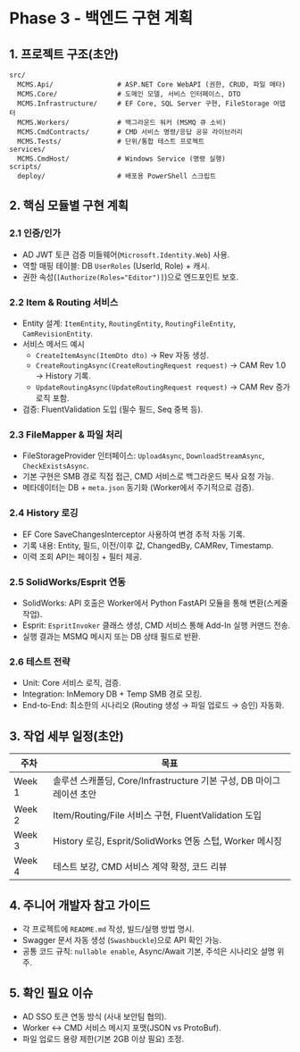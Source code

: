 # Phase 3 - 백엔드 구현 계획

## 1. 프로젝트 구조(초안)
```
src/
  MCMS.Api/                # ASP.NET Core WebAPI (권한, CRUD, 파일 메타)
  MCMS.Core/               # 도메인 모델, 서비스 인터페이스, DTO
  MCMS.Infrastructure/     # EF Core, SQL Server 구현, FileStorage 어댑터
  MCMS.Workers/            # 백그라운드 워커 (MSMQ 큐 소비)
  MCMS.CmdContracts/       # CMD 서비스 명령/응답 공유 라이브러리
  MCMS.Tests/              # 단위/통합 테스트 프로젝트
services/
  MCMS.CmdHost/            # Windows Service (명령 실행)
scripts/
  deploy/                  # 배포용 PowerShell 스크립트
```

## 2. 핵심 모듈별 구현 계획
### 2.1 인증/인가
- AD JWT 토큰 검증 미들웨어(`Microsoft.Identity.Web`) 사용.
- 역할 매핑 테이블: DB `UserRoles` (UserId, Role) + 캐시.
- 권한 속성(`[Authorize(Roles="Editor")]`)으로 엔드포인트 보호.

### 2.2 Item & Routing 서비스
- Entity 설계: `ItemEntity`, `RoutingEntity`, `RoutingFileEntity`, `CamRevisionEntity`.
- 서비스 메서드 예시
  - `CreateItemAsync(ItemDto dto)` → Rev 자동 생성.
  - `CreateRoutingAsync(CreateRoutingRequest request)` → CAM Rev 1.0 → History 기록.
  - `UpdateRoutingAsync(UpdateRoutingRequest request)` → CAM Rev 증가 로직 포함.
- 검증: FluentValidation 도입 (필수 필드, Seq 중복 등).

### 2.3 FileMapper & 파일 처리
- FileStorageProvider 인터페이스: `UploadAsync`, `DownloadStreamAsync`, `CheckExistsAsync`.
- 기본 구현은 SMB 경로 직접 접근, CMD 서비스로 백그라운드 복사 요청 가능.
- 메타데이터는 DB + `meta.json` 동기화 (Worker에서 주기적으로 검증).

### 2.4 History 로깅
- EF Core SaveChangesInterceptor 사용하여 변경 추적 자동 기록.
- 기록 내용: Entity, 필드, 이전/이후 값, ChangedBy, CAMRev, Timestamp.
- 이력 조회 API는 페이징 + 필터 제공.

### 2.5 SolidWorks/Esprit 연동
- SolidWorks: API 호출은 Worker에서 Python FastAPI 모듈을 통해 변환(스케줄 작업).
- Esprit: `EspritInvoker` 클래스 생성, CMD 서비스 통해 Add-In 실행 커맨드 전송.
- 실행 결과는 MSMQ 메시지 또는 DB 상태 필드로 반환.

### 2.6 테스트 전략
- Unit: Core 서비스 로직, 검증.
- Integration: InMemory DB + Temp SMB 경로 모킹.
- End-to-End: 최소한의 시나리오 (Routing 생성 → 파일 업로드 → 승인) 자동화.

## 3. 작업 세부 일정(초안)
| 주차 | 목표 |
| --- | --- |
| Week 1 | 솔루션 스캐폴딩, Core/Infrastructure 기본 구성, DB 마이그레이션 초안 |
| Week 2 | Item/Routing/File 서비스 구현, FluentValidation 도입 |
| Week 3 | History 로깅, Esprit/SolidWorks 연동 스텁, Worker 메시징 |
| Week 4 | 테스트 보강, CMD 서비스 계약 확정, 코드 리뷰 |

## 4. 주니어 개발자 참고 가이드
- 각 프로젝트에 `README.md` 작성, 빌드/실행 방법 명시.
- Swagger 문서 자동 생성 (`Swashbuckle`)으로 API 확인 가능.
- 공통 코드 규칙: `nullable enable`, Async/Await 기본, 주석은 시나리오 설명 위주.

## 5. 확인 필요 이슈
- AD SSO 토큰 연동 방식 (사내 보안팀 협의).
- Worker ↔ CMD 서비스 메시지 포맷(JSON vs ProtoBuf).
- 파일 업로드 용량 제한(기본 2GB 이상 필요) 조정.
